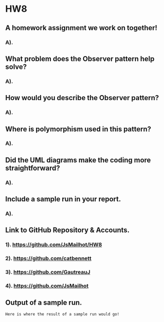 # HW8
## A homework assignment we work on together!
### A). 

## What problem does the Observer pattern help solve?
### A). 

## How would you describe the Observer pattern?
### A). 

## Where is polymorphism used in this pattern?
### A). 

## Did the UML diagrams make the coding more straightforward?
### A). 

## Include a sample run in your report.
### A). 

## Link to GitHub Repository & Accounts.
### 1). https://github.com/JsMailhot/HW8
### 2). https://github.com/catbennett
### 3). https://github.com/GautreauJ
### 4). https://github.com/JsMailhot

## Output of a sample run.
`Here is where the result of a sample run would go!`